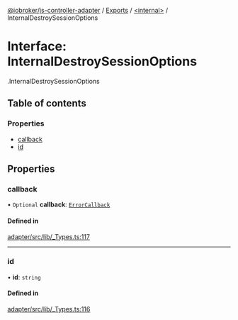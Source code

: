 [@iobroker/js-controller-adapter](../README.md) / [Exports](../modules.md) / [<internal\>](../modules/internal_.md) / InternalDestroySessionOptions

# Interface: InternalDestroySessionOptions

[<internal>](../modules/internal_.md).InternalDestroySessionOptions

## Table of contents

### Properties

- [callback](internal_.InternalDestroySessionOptions.md#callback)
- [id](internal_.InternalDestroySessionOptions.md#id)

## Properties

### callback

• `Optional` **callback**: [`ErrorCallback`](../modules/internal_.md#errorcallback)

#### Defined in

[adapter/src/lib/_Types.ts:117](https://github.com/ioBroker/ioBroker.js-controller/blob/6912de44/packages/adapter/src/lib/_Types.ts#L117)

___

### id

• **id**: `string`

#### Defined in

[adapter/src/lib/_Types.ts:116](https://github.com/ioBroker/ioBroker.js-controller/blob/6912de44/packages/adapter/src/lib/_Types.ts#L116)
